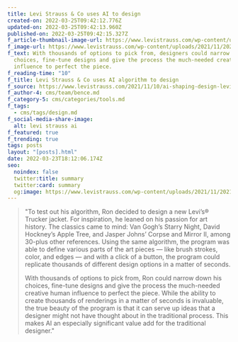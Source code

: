 ```yaml
---
title: Levi Strauss & Co uses AI to design
created-on: 2022-03-25T09:42:12.776Z
updated-on: 2022-03-25T09:42:13.960Z
published-on: 2022-03-25T09:42:15.327Z
f_article-thumbnail-image-url: https://www.levistrauss.com/wp-content/uploads/2021/11/2021110_AI-DESIGNER-ART-TRUCKER_HERO.jpg
f_image-url: https://www.levistrauss.com/wp-content/uploads/2021/11/2021110_AI-DESIGNER-ART-TRUCKER_HERO.jpg
f_text: With thousands of options to pick from, designers could narrow down
  choices, fine-tune designs and give the process the much-needed creative human
  influence to perfect the piece.
f_reading-time: "10"
f_title: Levi Strauss & Co uses AI algorithm to design
f_source: https://www.levistrauss.com/2021/11/10/ai-shaping-design-levi-strauss/
f_author-4: cms/team/bence.md
f_category-5: cms/categories/tools.md
f_tags:
  - cms/tags/design.md
f_social-media-share-image:
  alt: levi strauss ai
f_featured: true
f_trending: true
tags: posts
layout: "[posts].html"
date: 2022-03-23T18:12:06.174Z
seo:
  noindex: false
  twitter:title: summary
  twitter:card: summary
  og:image: https://www.levistrauss.com/wp-content/uploads/2021/11/2021110_AI-DESIGNER-ART-TRUCKER_HERO.jpg
---
```

> "To test out his algorithm, Ron decided to design a new Levi’s® Trucker jacket. For inspiration, he leaned on his passion for art history. The classics came to mind: Van Gogh’s Starry Night, David Hockney’s Apple Tree, and Jasper Johns’ Corpse and Mirror II, among 30-plus other references. Using the same algorithm, the program was able to define various parts of the art pieces — like brush strokes, color, and edges — and with a click of a button, the program could replicate thousands of different design options in a matter of seconds.
>
> With thousands of options to pick from, Ron could narrow down his choices, fine-tune designs and give the process the much-needed creative human influence to perfect the piece. While the ability to create thousands of renderings in a matter of seconds is invaluable, the true beauty of the program is that it can serve up ideas that a designer might not have thought about in the traditional process. This makes AI an especially significant value add for the traditional designer."